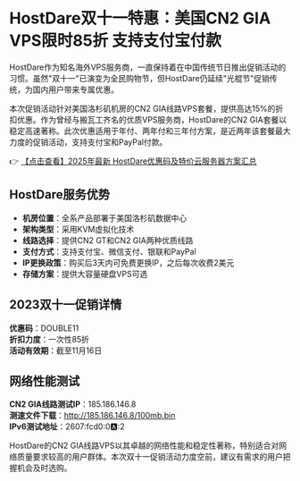 # HostDare双十一特惠：美国CN2 GIA VPS限时85折 支持支付宝付款

HostDare作为知名海外VPS服务商，一直保持着在中国传统节日推出促销活动的习惯。虽然"双十一"已演变为全民购物节，但HostDare仍延续"光棍节"促销传统，为国内用户带来专属优惠。

本次促销活动针对美国洛杉矶机房的CN2 GIA线路VPS套餐，提供高达15%的折扣优惠。作为曾经与搬瓦工齐名的优质VPS服务商，HostDare的CN2 GIA套餐以稳定高速著称。此次优惠适用于年付、两年付和三年付方案，是近两年该套餐最大力度的促销活动，支持支付宝和PayPal付款。

👉 [【点击查看】2025年最新 HostDare优惠码及特价云服务器方案汇总](https://bit.ly/hostdare)

## HostDare服务优势

- **机房位置**：全系产品部署于美国洛杉矶数据中心
- **架构类型**：采用KVM虚拟化技术
- **线路选择**：提供CN2 GT和CN2 GIA两种优质线路
- **支付方式**：支持支付宝、微信支付、银联和PayPal
- **IP更换政策**：购买后3天内可免费更换IP，之后每次收费2美元
- **存储方案**：提供大容量硬盘VPS可选

## 2023双十一促销详情

**优惠码**：DOUBLE11  
**折扣力度**：一次性85折  
**活动有效期**：截至11月16日  

## 网络性能测试

**CN2 GIA线路测试IP**：185.186.146.8  
**测速文件下载**：http://185.186.146.8/100mb.bin  
**IPv6测试地址**：2607:fcd0:0:a::2  

HostDare的CN2 GIA线路VPS以其卓越的网络性能和稳定性著称，特别适合对网络质量要求较高的用户群体。本次双十一促销活动力度空前，建议有需求的用户把握机会及时选购。